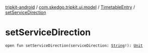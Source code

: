 [tripkit-android](../../index.md) / [com.skedgo.tripkit.ui.model](../index.md) / [TimetableEntry](index.md) / [setServiceDirection](./set-service-direction.md)

# setServiceDirection

`open fun setServiceDirection(serviceDirection: `[`String`](https://kotlinlang.org/api/latest/jvm/stdlib/kotlin/-string/index.html)`!): `[`Unit`](https://kotlinlang.org/api/latest/jvm/stdlib/kotlin/-unit/index.html)